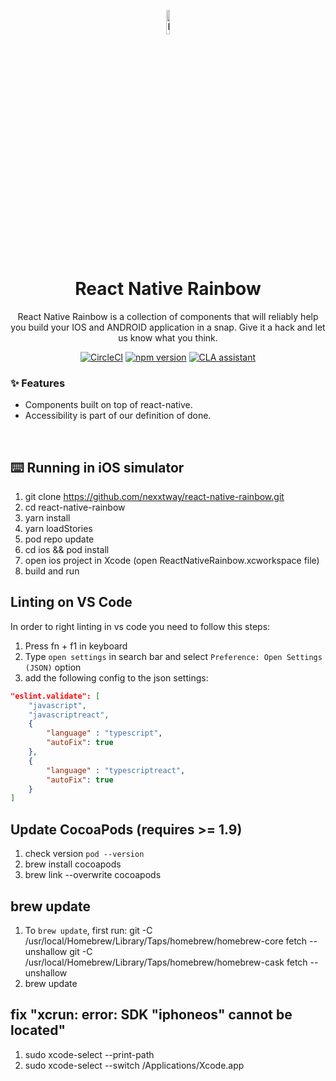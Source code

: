<p align="center">
  <img width="10%" src="https://raw.githubusercontent.com/nexxtway/react-native-rainbow/master/docs/assets/images/rainbow-logo.svg?sanitize=true" alt="React Native Rainbow logo">
</p>

<h1 align="center">
    React Native Rainbow
</h1>

<p align="center">
React Native Rainbow is a collection of components that will reliably help you build your IOS and ANDROID application in a snap. Give it a hack and let us know what you think.
</p>

<div align="center">
 
[![CircleCI](https://circleci.com/gh/nexxtway/react-native-rainbow/tree/master.svg?style=svg)](https://circleci.com/gh/nexxtway/react-native-rainbow/tree/master)
[![npm version](https://badge.fury.io/js/react-native-rainbow.svg)](https://badge.fury.io/js/react-native-rainbow)
<a href="https://cla-assistant.io/nexxtway/react-native-rainbow"><img src="https://cla-assistant.io/readme/badge/nexxtway/react-native-rainbow" alt="CLA assistant" /></a>

</div>

### ✨ Features

-   Components built on top of react-native.
-   Accessibility is part of our definition of done.

<br/>

## ⌨️ Running in iOS simulator

1. git clone https://github.com/nexxtway/react-native-rainbow.git
2. cd react-native-rainbow
3. yarn install
4. yarn loadStories
5. pod repo update
6. cd ios && pod install
7. open ios project in Xcode (open ReactNativeRainbow.xcworkspace file)
8. build and run

## Linting on VS Code

In order to right linting in vs code you need to follow this steps:

1. Press fn + f1 in keyboard
2. Type `open settings` in search bar and select `Preference: Open Settings (JSON)` option
3. add the following config to the json settings:

```json
"eslint.validate": [
    "javascript",
    "javascriptreact",
    {
        "language" : "typescript",
        "autoFix": true
    },
    {
        "language" : "typescriptreact",
        "autoFix": true
    }
]
```

## Update CocoaPods (requires >= 1.9)

1. check version `pod --version`
2. brew install cocoapods
3. brew link --overwrite cocoapods

## brew update

1. To `brew update`, first run:
   git -C /usr/local/Homebrew/Library/Taps/homebrew/homebrew-core fetch --unshallow
   git -C /usr/local/Homebrew/Library/Taps/homebrew/homebrew-cask fetch --unshallow
2. brew update

## fix "xcrun: error: SDK "iphoneos" cannot be located"

1. sudo xcode-select --print-path
2. sudo xcode-select --switch /Applications/Xcode.app
